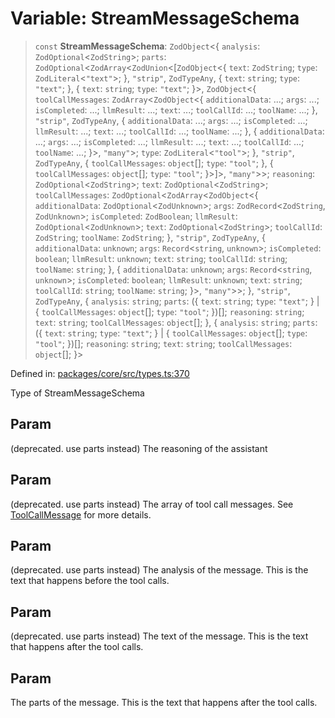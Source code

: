 # Variable: StreamMessageSchema

> `const` **StreamMessageSchema**: `ZodObject`\<\{ `analysis`: `ZodOptional`\<`ZodString`\>; `parts`: `ZodOptional`\<`ZodArray`\<`ZodUnion`\<\[`ZodObject`\<\{ `text`: `ZodString`; `type`: `ZodLiteral`\<`"text"`\>; \}, `"strip"`, `ZodTypeAny`, \{ `text`: `string`; `type`: `"text"`; \}, \{ `text`: `string`; `type`: `"text"`; \}\>, `ZodObject`\<\{ `toolCallMessages`: `ZodArray`\<`ZodObject`\<\{ `additionalData`: ...; `args`: ...; `isCompleted`: ...; `llmResult`: ...; `text`: ...; `toolCallId`: ...; `toolName`: ...; \}, `"strip"`, `ZodTypeAny`, \{ `additionalData`: ...; `args`: ...; `isCompleted`: ...; `llmResult`: ...; `text`: ...; `toolCallId`: ...; `toolName`: ...; \}, \{ `additionalData`: ...; `args`: ...; `isCompleted`: ...; `llmResult`: ...; `text`: ...; `toolCallId`: ...; `toolName`: ...; \}\>, `"many"`\>; `type`: `ZodLiteral`\<`"tool"`\>; \}, `"strip"`, `ZodTypeAny`, \{ `toolCallMessages`: `object`[]; `type`: `"tool"`; \}, \{ `toolCallMessages`: `object`[]; `type`: `"tool"`; \}\>\]\>, `"many"`\>\>; `reasoning`: `ZodOptional`\<`ZodString`\>; `text`: `ZodOptional`\<`ZodString`\>; `toolCallMessages`: `ZodOptional`\<`ZodArray`\<`ZodObject`\<\{ `additionalData`: `ZodOptional`\<`ZodUnknown`\>; `args`: `ZodRecord`\<`ZodString`, `ZodUnknown`\>; `isCompleted`: `ZodBoolean`; `llmResult`: `ZodOptional`\<`ZodUnknown`\>; `text`: `ZodOptional`\<`ZodString`\>; `toolCallId`: `ZodString`; `toolName`: `ZodString`; \}, `"strip"`, `ZodTypeAny`, \{ `additionalData`: `unknown`; `args`: `Record`\<`string`, `unknown`\>; `isCompleted`: `boolean`; `llmResult`: `unknown`; `text`: `string`; `toolCallId`: `string`; `toolName`: `string`; \}, \{ `additionalData`: `unknown`; `args`: `Record`\<`string`, `unknown`\>; `isCompleted`: `boolean`; `llmResult`: `unknown`; `text`: `string`; `toolCallId`: `string`; `toolName`: `string`; \}\>, `"many"`\>\>; \}, `"strip"`, `ZodTypeAny`, \{ `analysis`: `string`; `parts`: (\{ `text`: `string`; `type`: `"text"`; \} \| \{ `toolCallMessages`: `object`[]; `type`: `"tool"`; \})[]; `reasoning`: `string`; `text`: `string`; `toolCallMessages`: `object`[]; \}, \{ `analysis`: `string`; `parts`: (\{ `text`: `string`; `type`: `"text"`; \} \| \{ `toolCallMessages`: `object`[]; `type`: `"tool"`; \})[]; `reasoning`: `string`; `text`: `string`; `toolCallMessages`: `object`[]; \}\>

Defined in: [packages/core/src/types.ts:370](https://github.com/GeoDaCenter/openassistant/blob/994a31d776db171047aa7cd650eb798b5317f644/packages/core/src/types.ts#L370)

Type of StreamMessageSchema

## Param

(deprecated. use parts instead) The reasoning of the assistant

## Param

(deprecated. use parts instead) The array of tool call messages. See [ToolCallMessage](../type-aliases/ToolCallMessage.md) for more details.

## Param

(deprecated. use parts instead) The analysis of the message. This is the text that happens before the tool calls.

## Param

(deprecated. use parts instead) The text of the message. This is the text that happens after the tool calls.

## Param

The parts of the message. This is the text that happens after the tool calls.
